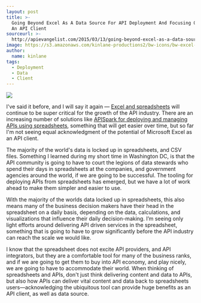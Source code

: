 ```yaml
---
layout: post
title: >-
  Going Beyond Excel As A Data Source For API Deployment And Focusing On It As
  An API Client
sourceurl: >-
  http://apievangelist.com/2015/03/13/going-beyond-excel-as-a-data-source-for-api-deployment-and-focusing-on-it-as-an-api-client/
image: https://s3.amazonaws.com/kinlane-productions2/bw-icons/bw-excel-icon.jpg
author:
  name: kinlane
tags:
  - Deployment
  - Data
  - Client
---
```

[![](https://s3.amazonaws.com/kinlane-productions2/bw-icons/bw-excel-icon.jpg)](http://spreadsheets.apievangelist.com/)

I've said it before, and I will say it again — [Excel and spreadsheets](http://spreadsheets.apievangelist.com/) will continue to be super critical for the growth of the API industry. There are an increasing number of solutions like [APISpark for deploying and managing APIs using spreadsheets](http://bit.ly/1sgwGpq), something that will get easier over time, but so far I'm not seeing equal acknowledgment of the potential of Microsoft Excel as an API client.

The majority of the world's data is locked up in spreadsheets, and CSV files. Something I learned during my short time in Washington DC, is that the API community is going to have to court the legions of data stewards who spend their days in spreadsheets at the companies, and government agencies around the world, if we are going to be successful. The tooling for deploying APIs from spreadsheets has emerged, but we have a lot of work ahead to make them simpler and easier to use.

With the majority of the worlds data locked up in spreadsheets, this also means many of the business decision makers have their head in the spreadsheet on a daily basis, depending on the data, calculations, and visualizations that influence their daily decision-making. I’m seeing only light efforts around delivering API driven services in the spreadsheet, something that is going to have to grow significantly before the API industry can reach the scale we would like.

I know that the spreadsheet does not excite API providers, and API integrators, but they are a comfortable tool for many of the business ranks, and if we are going to get them to buy into API economy, and play nicely, we are going to have to accommodate their world. When thinking of spreadsheets and APIs, don't just think delivering content and data to APIs, but also how APIs can deliver vital content and data back to spreadsheets users—acknowledging the ubiquitous tool can provide huge benefits as an API client, as well as data source.